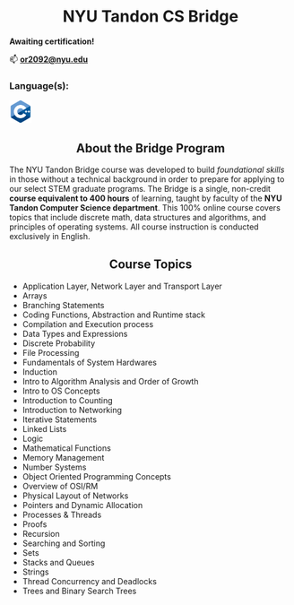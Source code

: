 <h1 align="center"> NYU Tandon CS Bridge </h1>
 <p>
 <b>Awaiting certification!</b>

 📫 **or2092@nyu.edu**
 </p>

 <h3 align="left">Language(s):</h3>
  <p align="left"> 
   <a href="https://www.w3schools.com/cpp/" target="_blank" rel="noreferrer"> 
    <img src="https://raw.githubusercontent.com/devicons/devicon/master/icons/cplusplus/cplusplus-original.svg" alt="cplusplus" width="40" height="40"/> 
   </a> 
 </p>

<h2 align = "center" >About the Bridge Program</h2>
<p>The NYU Tandon Bridge course was developed to build <i>foundational skills</i> in those without a technical background in order to prepare for applying to our select STEM graduate programs. The Bridge is a single, non-credit <b>course equivalent to 400 hours</b> of learning, taught by faculty of the <b>NYU Tandon Computer Science department</b>. This 100% online course covers topics that include discrete math, data structures and algorithms, and principles of operating systems. All course instruction is conducted exclusively in English.</p>

<h2 align = "center" >Course Topics</h2>
<ul>
<li> Application Layer, Network Layer and Transport Layer </li>
<li> Arrays </li>
<li> Branching Statements </li>
<li> Coding Functions, Abstraction and Runtime stack </li>
<li> Compilation and Execution process </li>
<li> Data Types and Expressions </li>
<li> Discrete Probability </li>
<li> File Processing </li>
<li> Fundamentals of System Hardwares </li>
<li> Induction </li>
<li> Intro to Algorithm Analysis and Order of Growth </li>
<li> Intro to OS Concepts </li>
<li> Introduction to Counting </li>
<li> Introduction to Networking </li>
<li> Iterative Statements </li>
<li> Linked Lists </li>
<li> Logic </li>
<li> Mathematical Functions </li>
<li> Memory Management </li>
<li> Number Systems </li>
<li> Object Oriented Programming Concepts </li>
<li> Overview of OSI/RM </li>
<li> Physical Layout of Networks </li>
<li> Pointers and Dynamic Allocation </li>
<li> Processes & Threads </li>
<li> Proofs </li>
<li> Recursion </li> </li>
<li> Searching and Sorting </li>
<li> Sets </li> </li>
<li> Stacks and Queues </li>
<li> Strings </li>
<li> Thread Concurrency and Deadlocks </li>
<li> Trees and Binary Search Trees </li>
</ul>
